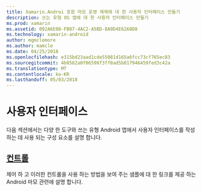 ```yaml
---
title: Xamarin.Androi 포함 마모 운영 체제에 대 한 사용자 인터페이스 만들기
description: 쓰는 유형 OS 앱에 대 한 사용자 인터페이스 만들기
ms.prod: xamarin
ms.assetid: 092A6E08-FB07-4AC2-A5BD-8A9D4E6268D8
ms.technology: xamarin-android
author: mgmclemore
ms.author: mamcle
ms.date: 04/25/2018
ms.openlocfilehash: e315bd23aad1cde55081d165a6fcc73cf765ec83
ms.sourcegitcommit: 4b0582a0f06598f3ff8ad5b817946459fed3c42a
ms.translationtype: MT
ms.contentlocale: ko-KR
ms.lasthandoff: 05/03/2018
---
```

# <a name="user-interface"></a>사용자 인터페이스

다음 섹션에서는 다양 한 도구와 쓰는 유형 Android 앱에서 사용자 인터페이스를 작성 하는 데 사용 되는 구성 요소를 설명 합니다.
 
##  <a name="controlsandroidwearuser-interfacecontrolsindexmd"></a>[컨트롤](~/android/wear/user-interface/controls/index.md)

제어 하 고 이러한 컨트롤을 사용 하는 방법을 보여 주는 샘플에 대 한 링크를 제공 하는 Android 마모 관련에 설명 합니다.
